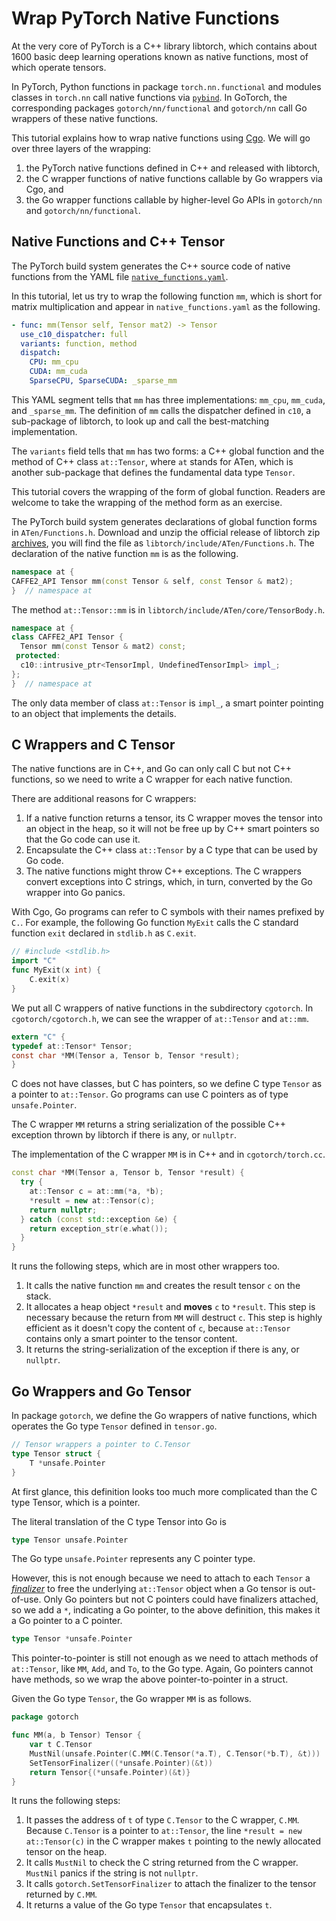 # Wrap PyTorch Native Functions

At the very core of PyTorch is a C++ library libtorch, which contains about 1600
basic deep learning operations known as native functions, most of which operate
tensors.

In PyTorch, Python functions in package `torch.nn.functional` and modules
classes in `torch.nn` call native functions via
[`pybind`](https://github.com/pybind/pybind11).  In GoTorch, the corresponding
packages `gotorch/nn/functional` and `gotorch/nn` call Go wrappers of these
native functions.

This tutorial explains how to wrap native functions using
[Cgo](https://blog.golang.org/cgo).  We will go over three layers of the
wrapping:

1. the PyTorch native functions defined in C++ and released with libtorch,
1. the C wrapper functions of native functions callable by Go wrappers via Cgo,
   and
1. the Go wrapper functions callable by higher-level Go APIs in `gotorch/nn` and
   `gotorch/nn/functional`.

## Native Functions and C++ Tensor

The PyTorch build system generates the C++ source code of native functions from
the YAML file
[`native_functions.yaml`](https://github.com/pytorch/pytorch/blob/master/aten/src/ATen/native/native_functions.yaml).

In this tutorial, let us try to wrap the following function `mm`, which is short
for matrix multiplication and appear in `native_functions.yaml` as the
following.

```yaml
- func: mm(Tensor self, Tensor mat2) -> Tensor
  use_c10_dispatcher: full
  variants: function, method
  dispatch:
    CPU: mm_cpu
    CUDA: mm_cuda
    SparseCPU, SparseCUDA: _sparse_mm
```

This YAML segment tells that `mm` has three implementations: `mm_cpu`,
`mm_cuda`, and `_sparse_mm`.  The definition of `mm` calls the dispatcher
defined in `c10`, a sub-package of libtorch, to look up and call the
best-matching implementation.

The `variants` field tells that `mm` has two forms: a C++ global function and
the method of C++ class `at::Tensor`, where `at` stands for ATen, which is
another sub-package that defines the fundamental data type `Tensor`.

This tutorial covers the wrapping of the form of global function.  Readers are
welcome to take the wrapping of the method form as an exercise.

The PyTorch build system generates declarations of global function forms in
`ATen/Functions.h`.  Download and unzip the official release of libtorch zip
[archives](https://pytorch.org/get-started/locally/), you will find the file as
`libtorch/include/ATen/Functions.h`.  The declaration of the native function
`mm` is as the following.

```cpp
namespace at {
CAFFE2_API Tensor mm(const Tensor & self, const Tensor & mat2);
}  // namespace at
```

The method `at::Tensor::mm` is in `libtorch/include/ATen/core/TensorBody.h`.

```cpp
namespace at {
class CAFFE2_API Tensor {
  Tensor mm(const Tensor & mat2) const;
 protected:
  c10::intrusive_ptr<TensorImpl, UndefinedTensorImpl> impl_;
};
}  // namespace at
```

The only data member of class `at::Tensor` is `impl_`, a smart pointer pointing
to an object that implements the details.

## C Wrappers and C Tensor

The native functions are in C++, and Go can only call C but not C++ functions,
so we need to write a C wrapper for each native function.

There are additional reasons for C wrappers:

1. If a native function returns a tensor, its C wrapper moves the tensor into an
   object in the heap, so it will not be free up by C++ smart pointers so that
   the Go code can use it.
1. Encapsulate the C++ class `at::Tensor` by a C type that can be used by Go
   code.
1. The native functions might throw C++ exceptions.  The C wrappers convert
   exceptions into C strings, which, in turn, converted by the Go wrapper into
   Go panics.

With Cgo, Go programs can refer to C symbols with their names prefixed by `C.`.
For example, the following Go function `MyExit` calls the C standard function
`exit` declared in `stdlib.h` as `C.exit`.

```go
// #include <stdlib.h>
import "C"
func MyExit(x int) {
    C.exit(x)
}
```

We put all C wrappers of native functions in the subdirectory `cgotorch`.  In
`cgotorch/cgotorch.h`, we can see the wrapper of `at::Tensor` and `at::mm`.

```c
extern "C" {
typedef at::Tensor* Tensor;
const char *MM(Tensor a, Tensor b, Tensor *result);
}
```

C does not have classes, but C has pointers, so we define C type `Tensor` as a
pointer to `at::Tensor`.  Go programs can use C pointers as of type
`unsafe.Pointer`.

The C wrapper `MM` returns a string serialization of the possible C++ exception
thrown by libtorch if there is any, or `nullptr`.

The implementation of the C wrapper `MM` is in C++ and in `cgotorch/torch.cc`.

```cpp
const char *MM(Tensor a, Tensor b, Tensor *result) {
  try {
    at::Tensor c = at::mm(*a, *b);
    *result = new at::Tensor(c);
    return nullptr;
  } catch (const std::exception &e) {
    return exception_str(e.what());
  }
}
```

It runs the following steps, which are in most other wrappers too.

1. It calls the native function `mm` and creates the result tensor `c` on the
   stack.
1. It allocates a heap object `*result` and **moves** `c` to `*result`.  This
   step is necessary because the return from `MM` will destruct `c`.  This step
   is highly efficient as it doesn't copy the content of `c`, because
   `at::Tensor` contains only a smart pointer to the tensor content.
1. It returns the string-serialization of the exception if there is any, or
   `nullptr`.

## Go Wrappers and Go Tensor

In package `gotorch`, we define the Go wrappers of native functions, which
operates the Go type `Tensor` defined in `tensor.go`.

```go
// Tensor wrappers a pointer to C.Tensor
type Tensor struct {
    T *unsafe.Pointer
}
```

At first glance, this definition looks too much more complicated than the C type
Tensor, which is a pointer.

The literal translation of the C type Tensor into Go is

```go
type Tensor unsafe.Pointer
```

The Go type `unsafe.Pointer` represents any C pointer type.

However, this is not enough because we need to attach to each `Tensor` a
[*finalizer*](https://golang.org/pkg/runtime/#SetFinalizer) to free the
underlying `at::Tensor` object when a Go tensor is out-of-use.  Only Go pointers
but not C pointers could have finalizers attached, so we add a `*`, indicating a
Go pointer, to the above definition, this makes it a Go pointer to a C pointer.

```go
type Tensor *unsafe.Pointer
```

This pointer-to-pointer is still not enough as we need to attach methods of
`at::Tensor`, like `MM`, `Add`, and `To`, to the Go type.  Again, Go pointers
cannot have methods, so we wrap the above pointer-to-pointer in a struct.

Given the Go type `Tensor`, the Go wrapper `MM` is as follows.

```go
package gotorch

func MM(a, b Tensor) Tensor {
    var t C.Tensor
    MustNil(unsafe.Pointer(C.MM(C.Tensor(*a.T), C.Tensor(*b.T), &t)))
    SetTensorFinalizer((*unsafe.Pointer)(&t))
    return Tensor{(*unsafe.Pointer)(&t)}
}
```

It runs the following steps:

1. It passes the address of `t` of type `C.Tensor` to the C wrapper, `C.MM`.
   Because `C.Tensor` is a pointer to `at::Tensor`, the line `*result = new
   at::Tensor(c)` in the C wrapper makes `t` pointing to the newly allocated
   tensor on the heap.
1. It calls `MustNil` to check the C string returned from the C wrapper.
   `MustNil` panics if the string is not `nullptr`.
1. It calls `gotorch.SetTensorFinalizer` to attach the finalizer to the tensor
   returned by `C.MM`.
1. It returns a value of the Go type `Tensor` that encapsulates `t`.
